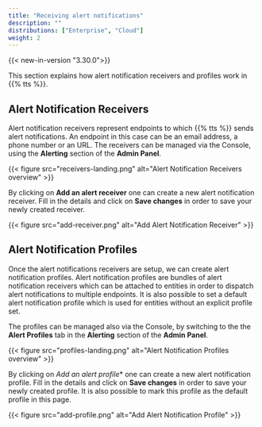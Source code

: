 ```yaml
---
title: "Receiving alert notifications"
description: ""
distributions: ["Enterprise", "Cloud"]
weight: 2
---
```


{{< new-in-version "3.30.0">}}

This section explains how alert notification receivers and profiles work in {{% tts %}}.

<!--more-->

## Alert Notification Receivers

Alert notification receivers represent endpoints to which {{% tts %}} sends alert notifications. An endpoint in this case can be an email address, a phone number or an URL. The receivers can be managed via the Console, using the **Alerting** section of the **Admin Panel**.

{{< figure src="receivers-landing.png" alt="Alert Notification Receivers overview" >}}

By clicking on **Add an alert receiver** one can create a new alert notification receiver. Fill in the details and click on **Save changes** in order to save your newly created receiver.

{{< figure src="add-receiver.png" alt="Add Alert Notification Receiver" >}}

## Alert Notification Profiles

Once the alert notifications receivers are setup, we can create alert notification profiles. Alert notification profiles are bundles of alert notification receivers which can be attached to entities in order to dispatch alert notifications to multiple endpoints. It is also possible to set a default alert notification profile which is used for entities without an explicit profile set.

The profiles can be managed also via the Console, by switching to the the **Alert Profiles** tab in the **Alerting** section of the **Admin Panel**.

{{< figure src="profiles-landing.png" alt="Alert Notification Profiles overview" >}}

By clicking on *Add an alert profile** one can create a new alert notification profile. Fill in the details and click on **Save changes** in order to save your newly created profile. It is also possible to mark this profile as the default profile in this page.

{{< figure src="add-profile.png" alt="Add Alert Notification Profile" >}}

